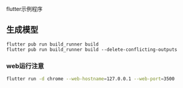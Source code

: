 flutter示例程序
 
## 生成模型

```shell
flutter pub run build_runner build
flutter pub run build_runner build --delete-conflicting-outputs
```

### web运行注意


```bash
flutter run -d chrome --web-hostname=127.0.0.1 --web-port=3500
```